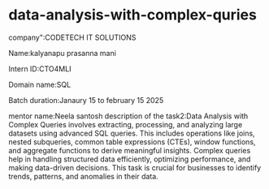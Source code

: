 # data-analysis-with-complex-quries
company":CODETECH IT SOLUTIONS

Name:kalyanapu prasanna mani

Intern ID:CTO4MLI

Domain name:SQL

Batch duration:Janaury 15 to february 15 2025

mentor name:Neela santosh
description of the task2:Data Analysis with Complex Queries involves extracting, processing, and analyzing large datasets using advanced SQL queries. This includes operations like joins, nested subqueries, common table expressions (CTEs), window functions, and aggregate functions to derive meaningful insights. Complex queries help in handling structured data efficiently, optimizing performance, and making data-driven decisions. This task is crucial for businesses to identify trends, patterns, and anomalies in their data.
